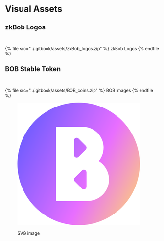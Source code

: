 # Visual Assets

## zkBob Logos

<figure><img src="../.gitbook/assets/zkLogo_preview.png" alt=""><figcaption></figcaption></figure>

{% file src="../.gitbook/assets/zkBob_logos.zip" %}
zkBob Logos
{% endfile %}

## BOB Stable Token

<figure><img src="../.gitbook/assets/Preview_BOB_coin.png" alt=""><figcaption></figcaption></figure>

{% file src="../.gitbook/assets/BOB_coins.zip" %}
BOB images
{% endfile %}

<figure><img src="../.gitbook/assets/BOB_color.svg" alt=""><figcaption><p>SVG image</p></figcaption></figure>
